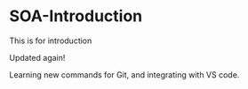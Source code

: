 # SOA-Introduction

This is for introduction

Updated again!


Learning new commands for Git, and integrating with VS code.
